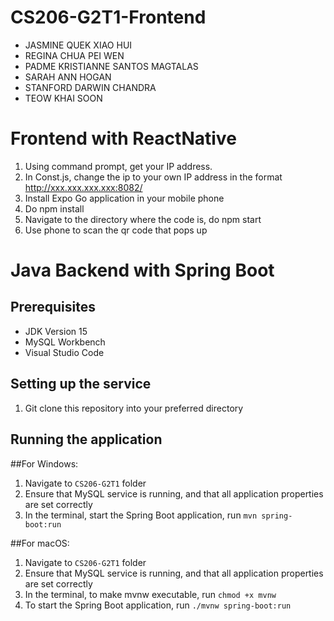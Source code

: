 # CS206-G2T1-Frontend

- JASMINE QUEK XIAO HUI
- REGINA CHUA PEI WEN
- PADME KRISTIANNE SANTOS MAGTALAS
- SARAH ANN HOGAN
- STANFORD DARWIN CHANDRA
- TEOW KHAI SOON

# Frontend with ReactNative
1. Using command prompt, get your IP address.
2. In Const.js, change the ip to your own IP address in the format http://xxx.xxx.xxx.xxx:8082/
3. Install Expo Go application in your mobile phone
4. Do npm install
5. Navigate to the directory where the code is, do npm start
6. Use phone to scan the qr code that pops up

# Java Backend with Spring Boot

## Prerequisites
- JDK Version 15
- MySQL Workbench
- Visual Studio Code

## Setting up the service
1. Git clone this repository into your preferred directory


## Running the application

##For Windows:
1. Navigate to `CS206-G2T1` folder
2. Ensure that MySQL service is running, and that all application properties are set correctly
3. In the terminal, start the Spring Boot application, run `mvn spring-boot:run`

##For macOS:
1. Navigate to `CS206-G2T1` folder
2. Ensure that MySQL service is running, and that all application properties are set correctly
3. In the terminal, to make mvnw executable, run `chmod +x mvnw`
4. To start the Spring Boot application, run `./mvnw spring-boot:run`
